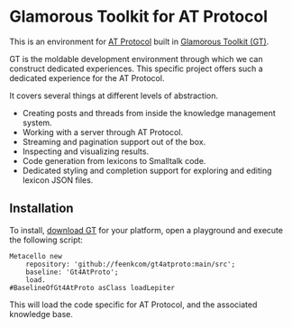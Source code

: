 # Glamorous Toolkit for AT Protocol

This is an environment for [AT Protocol](https://atproto.com) built in [Glamorous Toolkit (GT)](https://gtoolkit.com).

GT is the moldable development environment through which we can construct dedicated experiences. This specific project offers such a dedicated experience for the AT Protocol.

It covers several things at different levels of abstraction.
- Creating posts and threads from inside the knowledge management system.
- Working with a server through AT Protocol.
- Streaming and pagination support out of the box.
- Inspecting and visualizing results.
- Code generation from lexicons to Smalltalk code.
- Dedicated styling and completion support for exploring and editing lexicon JSON files.


## Installation
To install, [download GT](https://gtoolkit.com/download) for your platform, open a playground and execute the following script:```Metacello new	repository: 'github://feenkcom/gt4atproto:main/src';	baseline: 'Gt4AtProto';	load.
#BaselineOfGt4AtProto asClass loadLepiter```This will load the code specific for AT Protocol, and the associated knowledge base.